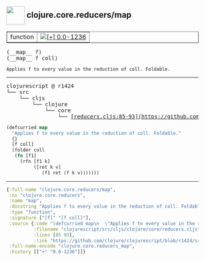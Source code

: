 ## <img width="48px" valign="middle" src="http://i.imgur.com/Hi20huC.png"> clojure.core.reducers/map

 <table border="1">
<tr>
<td>function</td>
<td><a href="https://github.com/cljsinfo/api-refs/tree/0.0-1236"><img valign="middle" alt="[+] 0.0-1236" src="https://img.shields.io/badge/+-0.0--1236-lightgrey.svg"></a> </td>
</tr>
</table>

 <samp>
(__map__ f)<br>
(__map__ f coll)<br>
</samp>

```
Applies f to every value in the reduction of coll. Foldable.
```

---

 <pre>
clojurescript @ r1424
└── src
    └── cljs
        └── clojure
            └── core
                └── <ins>[reducers.cljs:85-93](https://github.com/clojure/clojurescript/blob/r1424/src/cljs/clojure/core/reducers.cljs#L85-L93)</ins>
</pre>

```clj
(defcurried map
  "Applies f to every value in the reduction of coll. Foldable."
  {}
  [f coll]
  (folder coll
   (fn [f1]
     (rfn [f1 k]
          ([ret k v]
             (f1 ret (f k v)))))))
```


---

```clj
{:full-name "clojure.core.reducers/map",
 :ns "clojure.core.reducers",
 :name "map",
 :docstring "Applies f to every value in the reduction of coll. Foldable.",
 :type "function",
 :signature ["[f]" "[f coll]"],
 :source {:code "(defcurried map\n  \"Applies f to every value in the reduction of coll. Foldable.\"\n  {}\n  [f coll]\n  (folder coll\n   (fn [f1]\n     (rfn [f1 k]\n          ([ret k v]\n             (f1 ret (f k v)))))))",
          :filename "clojurescript/src/cljs/clojure/core/reducers.cljs",
          :lines [85 93],
          :link "https://github.com/clojure/clojurescript/blob/r1424/src/cljs/clojure/core/reducers.cljs#L85-L93"},
 :full-name-encode "clojure.core.reducers_map",
 :history [["+" "0.0-1236"]]}

```
